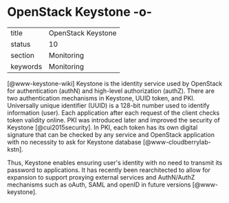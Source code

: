 # OpenStack Keystone -o-


|          |                        |
| -------- | ---------------------- |
| title    | OpenStack Keystone     | 
| status   | 10                     |
| section  | Monitoring             |
| keywords | Monitoring             |


 [@www-keystone-wiki] Keystone is the identity service used by
OpenStack for authentication (authN) and high-level authorization
(authZ).  There are two authentication mechanisms in Keystone, UUID
token, and PKI.  Universally unique identifier (UUID) is a 128-bit
number used to identify information (user). Each
application after each request of the client checks token validity
online. PKI was introduced later and improved the security of
Keystone [@cui2015security]. In PKI, each token has its
own digital signature that can be checked by any service and OpenStack
application with no necessity to ask for Keystone
database [@www-cloudberrylab-kstn].
 
Thus, Keystone enables ensuring user's identity with no need to
transmit its password to applications. It has recently been
rearchitected to allow for expansion to support proxying external
services and AuthN/AuthZ mechanisms such as oAuth, SAML and openID in
future versions [@www-keystone].

